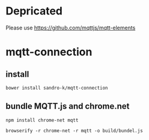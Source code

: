 # Depricated

Please use https://github.com/mqttjs/mqtt-elements

# mqtt-connection

## install

`bower install sandro-k/mqtt-connection`


## bundle MQTT.js and chrome.net

`npm install chrome-net mqtt`

`browserify -r chrome-net -r mqtt -o build/bundel.js`
